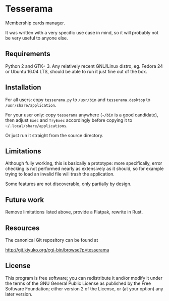 Tesserama
=========

Membership cards manager.

It was written with a very specific use case in mind, so it will probably
not be very useful to anyone else.


Requirements
------------

Python 2 and GTK+ 3. Any relatively recent GNU/Linux distro, eg. Fedora 24
or Ubuntu 16.04 LTS, should be able to run it just fine out of the box.


Installation
------------

For all users: copy `tesserama.py` to `/usr/bin` and `tesserama.desktop` to
`/usr/share/application`.

For your user only: copy `tesserama` anywhere (`~/bin` is a good candidate),
then adjust `Exec` and `TryExec` accordingly before copying it to
`~/.local/share/applications`.

Or just run it straight from the source directory.


Limitations
-----------

Although fully working, this is basically a prototype: more specifically,
error checking is not performed nearly as extensively as it should, so for
example trying to load an invalid file will trash the application.

Some features are not discoverable, only partially by design.


Future work
-----------

Remove limitations listed above, provide a Flatpak, rewrite in Rust.


Resources
---------

The canonical Git repository can be found at

  http://git.kiyuko.org/cgi-bin/browse?p=tesserama


License
-------

This program is free software; you can redistribute it and/or modify it under
the terms of the GNU General Public License as published by the Free Software
Foundation; either version 2 of the License, or (at your option) any later
version.
